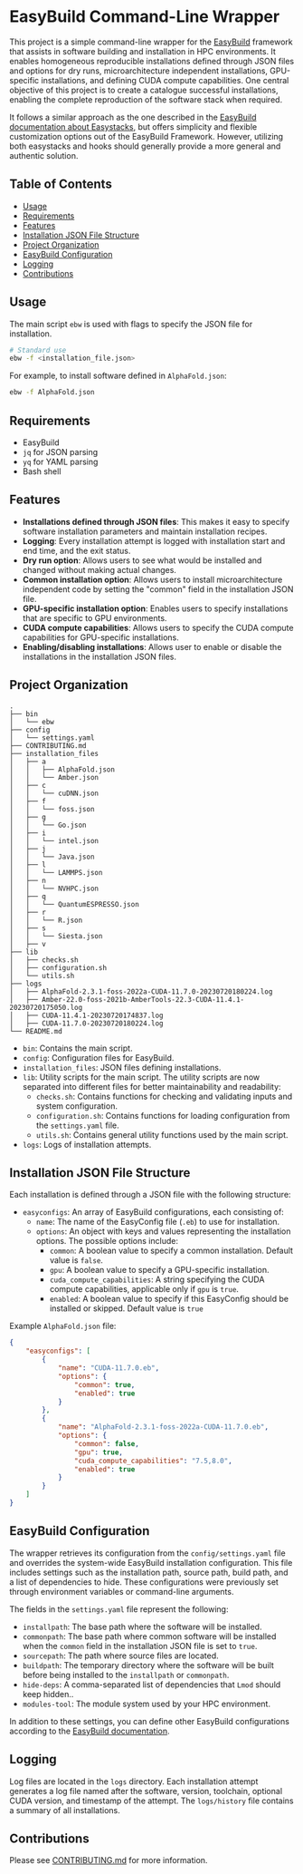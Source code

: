 # EasyBuild Command-Line Wrapper

This project is a simple command-line wrapper for the [EasyBuild](https://easybuild.io/) framework that assists in software building and installation in HPC environments. It enables homogeneous reproducible installations defined through JSON files and options for dry runs, microarchitecture independent installations, GPU-specific installations, and defining CUDA compute capabilities. One central objective of this project is to create a catalogue successful installations, enabling the complete reproduction of the software stack when required.

It follows a similar approach as the one described in the [EasyBuild documentation about Easystacks](https://docs.easybuild.io/easystack-files/), but offers simplicity and flexible customization options out of the EasyBuild Framework. However, utilizing both easystacks and hooks should generally provide a more general and authentic solution.

## Table of Contents
- [Usage](#usage)
- [Requirements](#requirements)
- [Features](#features)
- [Installation JSON File Structure](#installation-json-file-structure)
- [Project Organization](#project-organization)
- [EasyBuild Configuration](#easybuild-configuration)
- [Logging](#logging)
- [Contributions](#contributions)

## Usage

The main script `ebw` is used with flags to specify the JSON file for installation.

```bash
# Standard use
ebw -f <installation_file.json>
```

For example, to install software defined in `AlphaFold.json`:

```bash
ebw -f AlphaFold.json
```

## Requirements

- EasyBuild 
- ``jq`` for JSON parsing
- ``yq`` for YAML parsing
- Bash shell

## Features

- **Installations defined through JSON files**: This makes it easy to specify software installation parameters and maintain installation recipes.
- **Logging**: Every installation attempt is logged with installation start and end time, and the exit status.
- **Dry run option**: Allows users to see what would be installed and changed without making actual changes.
- **Common installation option**: Allows users to install microarchitecture independent code by setting the "common" field in the installation JSON file.
- **GPU-specific installation option**: Enables users to specify installations that are specific to GPU environments.
- **CUDA compute capabilities**: Allows users to specify the CUDA compute capabilities for GPU-specific installations.
- **Enabling/disabling installations**: Allows user to enable or disable the installations in the installation JSON files.

## Project Organization

```
.
├── bin
│   └── ebw
├── config
│   └── settings.yaml
├── CONTRIBUTING.md
├── installation_files
│   ├── a
│   │   ├── AlphaFold.json
│   │   └── Amber.json
│   ├── c
│   │   └── cuDNN.json
│   ├── f
│   │   └── foss.json
│   ├── g
│   │   └── Go.json
│   ├── i
│   │   └── intel.json
│   ├── j
│   │   └── Java.json
│   ├── l
│   │   └── LAMMPS.json
│   ├── n
│   │   └── NVHPC.json
│   ├── q
│   │   └── QuantumESPRESSO.json
│   ├── r
│   │   └── R.json
│   ├── s
│   │   └── Siesta.json
│   ├── v
├── lib
│   ├── checks.sh
│   ├── configuration.sh
│   └── utils.sh
├── logs
│   ├── AlphaFold-2.3.1-foss-2022a-CUDA-11.7.0-20230720180224.log
│   ├── Amber-22.0-foss-2021b-AmberTools-22.3-CUDA-11.4.1-20230720175050.log
│   ├── CUDA-11.4.1-20230720174837.log
│   ├── CUDA-11.7.0-20230720180224.log
└── README.md
```

- `bin`: Contains the main script.
- `config`: Configuration files for EasyBuild.
- `installation_files`: JSON files defining installations.
- `lib`: Utility scripts for the main script. The utility scripts are now separated into different files for better maintainability and readability:
    - `checks.sh`: Contains functions for checking and validating inputs and system configuration.
    - `configuration.sh`: Contains functions for loading configuration from the `settings.yaml` file.
    - `utils.sh`: Contains general utility functions used by the main script.
- `logs`: Logs of installation attempts.

## Installation JSON File Structure

Each installation is defined through a JSON file with the following structure:

- `easyconfigs`: An array of EasyBuild configurations, each consisting of:
    - `name`: The name of the EasyConfig file (`.eb`) to use for installation.
    - `options`: An object with keys and values representing the installation options. The possible options include:
        - `common`: A boolean value to specify a common installation. Default value is `false`.
        - `gpu`: A boolean value to specify a GPU-specific installation.
        - `cuda_compute_capabilities`: A string specifying the CUDA compute capabilities, applicable only if `gpu` is `true`.
        - `enabled`: A boolean value to specify if this EasyConfig should be installed or skipped. Default value is `true`

Example `AlphaFold.json` file:

```json
{
    "easyconfigs": [
        {
            "name": "CUDA-11.7.0.eb",
            "options": {
                "common": true,
                "enabled": true
            }
        },    
        {
            "name": "AlphaFold-2.3.1-foss-2022a-CUDA-11.7.0.eb",
            "options": {
                "common": false,
                "gpu": true,
                "cuda_compute_capabilities": "7.5,8.0",
                "enabled": true
            }
        }
    ]
}
```

## EasyBuild Configuration

The wrapper retrieves its configuration from the `config/settings.yaml` file and overrides the system-wide EasyBuild installation configuration. This file includes settings such as the installation path, source path, build path, and a list of dependencies to hide. These configurations were previously set through environment variables or command-line arguments.

The fields in the `settings.yaml` file represent the following:

- `installpath`: The base path where the software will be installed.
- `commonpath`: The base path where common software will be installed when the `common` field in the installation JSON file is set to `true`.
- `sourcepath`: The path where source files are located.
- `buildpath`: The temporary directory where the software will be built before being installed to the `installpath` or `commonpath`.
- `hide-deps`: A comma-separated list of dependencies that `Lmod` should keep hidden..
- `modules-tool`: The module system used by your HPC environment.

In addition to these settings, you can define other EasyBuild configurations according to the [EasyBuild documentation](https://docs.easybuild.io/en/latest/Configuration.html).

## Logging

Log files are located in the `logs` directory. Each installation attempt generates a log file named after the software, version, toolchain, optional CUDA version, and timestamp of the attempt. The `logs/history` file contains a summary of all installations.

## Contributions

Please see [CONTRIBUTING.md](CONTRIBUTING.md) for more information.

